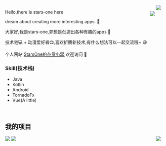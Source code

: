 
<img align="right" src="https://github-readme-stats.vercel.app/api?username=stars-one&show_icons=true&icon_color=CE1D2D&text_color=718096&bg_color=ffffff&hide_title=true&locale=cn&card_width=450" />

<img align="right" style="margin-top:20px !important;" src="https://github-readme-stats.vercel.app/api/top-langs/?username=stars-one&card_width=450&theme=vue&layout=compact&langs_count=10&hide=dart,batchfile,ruby,html,css,objective-c&locale=cn" />

Hello,there is stars-one here

dream about creating more interesting apps. 📱

大家好,我是stars-one,梦想是创造出各种有趣的apps 📱

技术宅💻 + 动漫爱好者📺,喜欢折腾新技术,有什么想法可以一起交流哦~ 😃

个人网站 [StarsOne的杂货小窝](https://stars-one.site/),欢迎访问 🎉
### Skill(技术栈)

- Java
- Kotlin
- Android
- TornadoFx
- Vue(A little)


<br>

## 我的项目

<a href="https://github.com/anuraghazra/github-readme-stats">
  <img align="left" src="https://github-readme-stats-kohl-theta.vercel.app/api/pin/?username=stars-one&repo=LanzouDownloader&card_width=350" />
</a>
<a href="https://github.com/anuraghazra/github-readme-stats">
 <img align="center" src="https://github-readme-stats-kohl-theta.vercel.app/api/pin/?username=stars-one&repo=LanzouDownloader&card_width=350" />
</a>
<a href="https://github.com/anuraghazra/github-readme-stats">
 <img align="right" src="https://github-readme-stats-kohl-theta.vercel.app/api/pin/?username=stars-one&repo=LanzouDownloader&card_width=350" />
</a>
